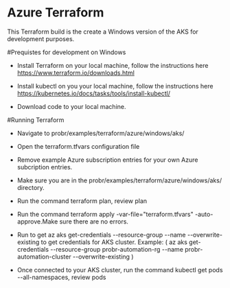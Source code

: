 # Azure Terraform

This Terraform build is the create a Windows version of the AKS for development purposes.

#Prequistes for development on Windows

- Install Terraform on your local machine, follow the instructions here https://www.terraform.io/downloads.html

- Install kubectl on you your local machine, follow the instructions here
https://kubernetes.io/docs/tasks/tools/install-kubectl/

- Download code to your local machine. 

#Running Terraform
- Navigate to probr/examples/terraform/azure/windows/aks/

- Open the terraform.tfvars configuration file

- Remove example Azure subscription entries for your own Azure subcription entries.

- Make sure you are in the probr/examples/terraform/azure/windows/aks/ directory.

- Run the command terraform plan, review plan

- Run the command terraform apply -var-file="terraform.tfvars" -auto-approve.Make sure there are no errors.

- Run to get az aks get-credentials --resource-group <ResourceGroup Name> --name  <AKS Cluster Name> --overwrite-existing to get credentials for AKS cluster.
Example: ( az aks get-credentials --resource-group probr-automation-rg --name probr-automation-cluster --overwrite-existing )
  
- Once connected to your AKS cluster, run the command kubectl get pods --all-namespaces, review pods






